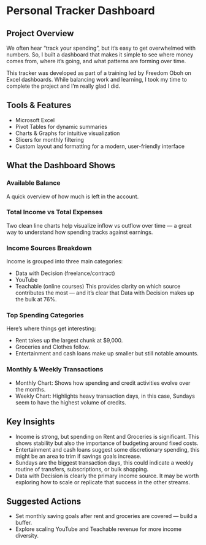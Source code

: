 # Personal Tracker Dashboard
## Project Overview
We often hear “track your spending”, but it’s easy to get overwhelmed with numbers. So, I built a dashboard that makes it simple to see where money comes from, where it’s going, and what patterns are forming over time.

This tracker was developed as part of a training led by Freedom Oboh on Excel dashboards. While balancing work and learning, I took my time to complete the project and I’m really glad I did.
## Tools & Features
- Microsoft Excel
- Pivot Tables for dynamic summaries
- Charts & Graphs for intuitive visualization
- Slicers for monthly filtering
- Custom layout and formatting for a modern, user-friendly interface
## What the Dashboard Shows
### Available Balance
A quick overview of how much is left in the account.
### Total Income vs Total Expenses
Two clean line charts help visualize inflow vs outflow over time — a great way to understand how spending tracks against earnings.
### Income Sources Breakdown
Income is grouped into three main categories:
- Data with Decision (freelance/contract)
- YouTube
- Teachable (online courses)
This provides clarity on which source contributes the most — and it’s clear that Data with Decision makes up the bulk at 76%.
### Top Spending Categories
Here’s where things get interesting:
- Rent takes up the largest chunk at $9,000.
- Groceries and Clothes follow.
- Entertainment and cash loans make up smaller but still notable amounts.
### Monthly & Weekly Transactions
- Monthly Chart: Shows how spending and credit activities evolve over the months.
- Weekly Chart: Highlights heavy transaction days, in this case, Sundays seem to have the highest volume of credits.
## Key Insights
- Income is strong, but spending on Rent and Groceries is significant. This shows stability but also the importance of budgeting around fixed costs.
- Entertainment and cash loans suggest some discretionary spending, this might be an area to trim if savings goals increase.
- Sundays are the biggest transaction days, this could indicate a weekly routine of transfers, subscriptions, or bulk shopping.
- Data with Decision is clearly the primary income source. It may be worth exploring how to scale or replicate that success in the other streams.

## Suggested Actions
- Set monthly saving goals after rent and groceries are covered — build a buffer.
- Explore scaling YouTube and Teachable revenue for more income diversity.
